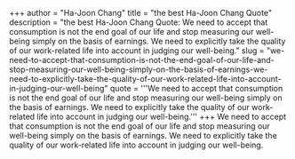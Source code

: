 +++
author = "Ha-Joon Chang"
title = "the best Ha-Joon Chang Quote"
description = "the best Ha-Joon Chang Quote: We need to accept that consumption is not the end goal of our life and stop measuring our well-being simply on the basis of earnings. We need to explicitly take the quality of our work-related life into account in judging our well-being."
slug = "we-need-to-accept-that-consumption-is-not-the-end-goal-of-our-life-and-stop-measuring-our-well-being-simply-on-the-basis-of-earnings-we-need-to-explicitly-take-the-quality-of-our-work-related-life-into-account-in-judging-our-well-being"
quote = '''We need to accept that consumption is not the end goal of our life and stop measuring our well-being simply on the basis of earnings. We need to explicitly take the quality of our work-related life into account in judging our well-being.'''
+++
We need to accept that consumption is not the end goal of our life and stop measuring our well-being simply on the basis of earnings. We need to explicitly take the quality of our work-related life into account in judging our well-being.
